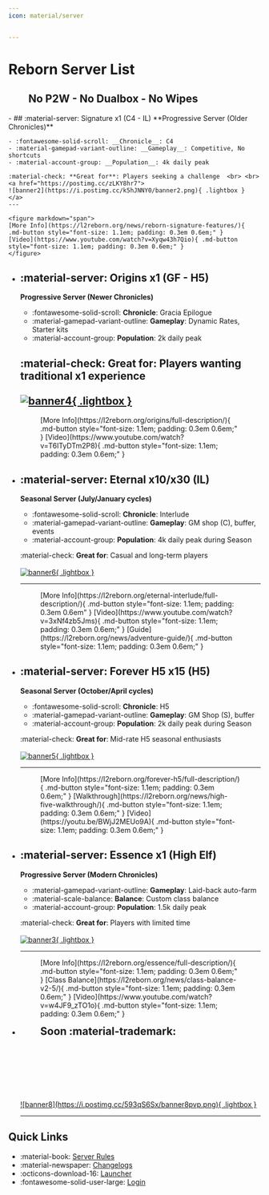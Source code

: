 ```yaml
---
icon: material/server


---
```


# Reborn Server List

<figure markdown="span">
<h2>No P2W - No Dualbox - No Wipes</h2>
</figure>

<div class="grid cards" markdown>
- ## :material-server: Signature x1 (C4 - IL)
    **Progressive Server (Older Chronicles)**

    - :fontawesome-solid-scroll: __Chronicle__: C4
    - :material-gamepad-variant-outline: __Gameplay__: Competitive, No shortcuts
    - :material-account-group: __Population__: 4k daily peak

    :material-check: **Great for**: Players seeking a challenge  <br> <br>
    <a href="https://postimg.cc/zLKY8hr7">
    ![banner2](https://i.postimg.cc/k5hJNNY0/banner2.png){ .lightbox }
    </a>
    ---

    <figure markdown="span">
    [More Info](https://l2reborn.org/news/reborn-signature-features/){ .md-button style="font-size: 1.1em; padding: 0.3em 0.6em;" }
    [Video](https://www.youtube.com/watch?v=Xyqw43h7Qio){ .md-button style="font-size: 1.1em; padding: 0.3em 0.6em;" }
    </figure>


- ## :material-server: Origins x1 (GF - H5)

    **Progressive Server (Newer Chronicles)**

    - :fontawesome-solid-scroll: __Chronicle__: Gracia Epilogue
    - :material-gamepad-variant-outline: __Gameplay__: Dynamic Rates, Starter kits
    - :material-account-group: __Population__: 2k daily peak 

    :material-check: **Great for**: Players wanting traditional x1 experience <br> <br>
    <a href="https://postimg.cc/QVTDqvPw">
    ![banner4](https://i.postimg.cc/y6fN7HT1/banner4.png){ .lightbox }
    </a>
    ---

    <figure markdown="span">
    [More Info](https://l2reborn.org/origins/full-description/){ .md-button style="font-size: 1.1em; padding: 0.3em 0.6em;" } 
    [Video](https://www.youtube.com/watch?v=T6lTyDTm2P8){ .md-button style="font-size: 1.1em; padding: 0.3em 0.6em;" }
    </figure>


- ## :material-server: Eternal x10/x30 (IL)
    **Seasonal Server (July/January cycles)**

    - :fontawesome-solid-scroll: __Chronicle__: Interlude
    - :material-gamepad-variant-outline: __Gameplay__: GM shop (C), buffer, events  
    - :material-account-group: __Population__: 4k daily peak during Season


    :material-check: **Great for**: Casual and long-term players <br> <br>
    <a href="https://postimg.cc/HVjTyVm0">
    ![banner6](https://i.postimg.cc/4NQyj9F0/banner6.png){ .lightbox }
    </a>

    ---

    <figure markdown="span">
    [More Info](https://l2reborn.org/eternal-interlude/full-description/){ .md-button style="font-size: 1.1em; padding: 0.3em 0.6em" } 
    [Video](https://www.youtube.com/watch?v=3xNf4zb5Jms){ .md-button style="font-size: 1.1em; padding: 0.3em 0.6em;" }
    [Guide](https://l2reborn.org/news/adventure-guide/){ .md-button style="font-size: 1.1em; padding: 0.3em 0.6em;" }
    </figure>


- ## :material-server: Forever H5 x15 (H5)
    **Seasonal Server (October/April cycles)**

    - :fontawesome-solid-scroll: __Chronicle__: H5
    - :material-gamepad-variant-outline: __Gameplay__: GM Shop (S), buffer
    - :material-account-group: __Population__: 2k daily peak during Season
    
    :material-check: **Great for**: Mid-rate H5 seasonal enthusiasts <br> <br>
    <a href="https://postimg.cc/s1QnGr8Q">
    ![banner5](https://i.postimg.cc/bYL4MY9T/banner7.png){ .lightbox }
    </a>

    ---

    <figure markdown="span">
    [More Info](https://l2reborn.org/forever-h5/full-description/){ .md-button style="font-size: 1.1em; padding: 0.3em 0.6em;" }
    [Walkthrough](https://l2reborn.org/news/high-five-walkthrough/){ .md-button style="font-size: 1.1em; padding: 0.3em 0.6em;" }
    [Video](https://youtu.be/BWjJ2MEUo9A){ .md-button style="font-size: 1.1em; padding: 0.3em 0.6em;" }
    </figure>



- ## :material-server: Essence x1 (High Elf)
    **Progressive Server (Modern Chronicles)**

    - :material-gamepad-variant-outline: __Gameplay__: Laid-back auto-farm  
    - :material-scale-balance: __Balance__: Custom class balance  
    - :material-account-group: __Population__: 1.5k daily peak 

    :material-check: **Great for**: Players with limited time  <br> <br>
    <a href="https://postimg.cc/wRcBvPYW">
    ![banner3](https://i.postimg.cc/br4S6cCj/banner3.png){ .lightbox }
    </a>

    ---

    <figure markdown="span">
    [More Info](https://l2reborn.org/essence/full-description/){ .md-button style="font-size: 1.1em; padding: 0.3em 0.6em;" }
    [Class Balance](https://l2reborn.org/news/class-balance-v2-5/){ .md-button style="font-size: 1.1em; padding: 0.3em 0.6em;" }
    [Video](https://www.youtube.com/watch?v=w4JF9_zTO1o){ .md-button style="font-size: 1.1em; padding: 0.3em 0.6em;" }

    
    </figure>

- <figure markdown="span">
    <h2 style="padding: 0; margin: 9px 0;">Soon :material-trademark:</h2> <br> <br> <br> <br> <br> <br>
    </figure>
    <a href="https://postimg.cc/MXnQWZL4">
    ![banner8](https://i.postimg.cc/593qS6Sx/banner8pvp.png){ .lightbox }
    </a>
    <hr>
</div>


## Quick Links

- :material-book: [Server Rules](https://l2reborn.org/server-rules/)
- :material-newspaper: [Changelogs](https://l2reborn.org/latest-news/)
- :octicons-download-16: [Launcher](https://l2reborn.org/installer)
- :fontawesome-solid-user-large: [Login](https://l2reborn.org/signin/)